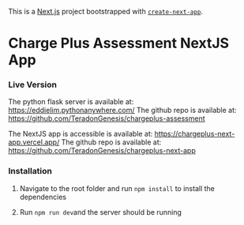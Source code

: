 This is a [Next.js](https://nextjs.org/) project bootstrapped with [`create-next-app`](https://github.com/vercel/next.js/tree/canary/packages/create-next-app).

# Charge Plus Assessment NextJS App

### Live Version
The python flask server is available at: https://eddielim.pythonanywhere.com/
The github repo is available at: https://github.com/TeradonGenesis/chargeplus-assessment


The NextJS app is accessible is available at: https://chargeplus-next-app.vercel.app/
The github repo is available at: https://github.com/TeradonGenesis/chargeplus-next-app


### Installation

1. Navigate to the root folder and run ```npm install``` to install the dependencies

2. Run ```npm run dev```and the server should be running
